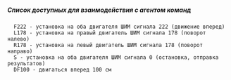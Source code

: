 ##### Список доступных для взаимодействия с агентом команд  
      F222 - установка на оба двигателя ШИМ сигнала 222 (движение вперед)  
      L178 - установка на правый двигатель ШИМ сигнала 178 (поворот налево)  
      R178 - установка на левый двигатель ШИМ сигнала 178 (поворот направо)  
      S - установка на оба двигателя ШИМ сигнала 0 (остановка, отправка результатов)  
      DF100 - двигаться вперед 100 см
